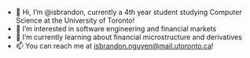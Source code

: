 - 👋 Hi, I’m @isbrandon, currently a 4th year student studying Computer Science at the University of Toronto!
- 👀 I’m interested in software engineering and financial markets
- 🌱 I’m currently learning about financial microstructure and derivatives 
- 📫 You can reach me at isbrandon.nguyen@mail.utoronto.ca!

<!---
isbrandon/isbrandon is a ✨ special ✨ repository because its `README.md` (this file) appears on your GitHub profile.
You can click the Preview link to take a look at your changes.
--->
